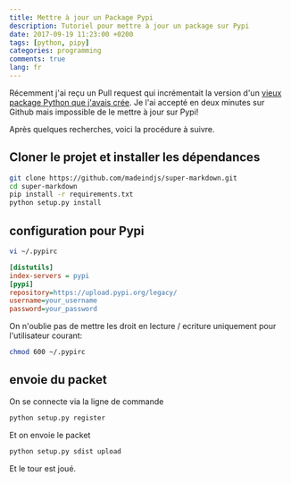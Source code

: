 ```yaml
---
title: Mettre à jour un Package Pypi
description: Tutoriel pour mettre à jour un package sur Pypi
date: 2017-09-19 11:23:00 +0200
tags: [python, pipy]
categories: programming
comments: true
lang: fr
---
```


Récemment j'ai reçu un Pull request qui incrémentait la version d'un [vieux package Python que j'avais crée](https://github.com/madeindjs/Super-Markdown). Je l'ai accepté en deux minutes sur Github mais impossible de le mettre à jour sur Pypi!

Après quelques recherches, voici la procédure à suivre.

## Cloner le projet et installer les dépendances

```bash
git clone https://github.com/madeindjs/super-markdown.git
cd super-markdown
pip install -r requirements.txt
python setup.py install
```

## configuration pour Pypi

```bash
vi ~/.pypirc
```

```ini
[distutils]
index-servers = pypi
[pypi]
repository=https://upload.pypi.org/legacy/
username=your_username
password=your_password
```

On n'oublie pas de mettre les droit en lecture / ecriture uniquement pour l'utilisateur courant:

```bash
chmod 600 ~/.pypirc
```

## envoie du packet

On se connecte via la ligne de commande

```bash
python setup.py register
```

Et on envoie le packet

```bash
python setup.py sdist upload
```

Et le tour est joué.
